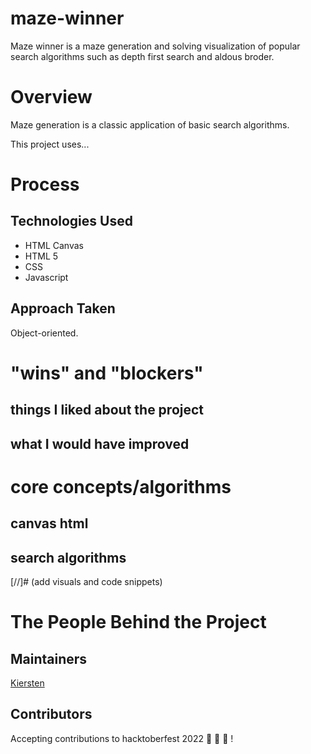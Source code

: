 # maze-winner
Maze winner is a maze generation and solving visualization of popular search algorithms such as depth first search and aldous broder.

# Overview

Maze generation is a classic application of basic search algorithms. 

This project uses...

# Process
## Technologies Used
- HTML Canvas
- HTML 5
- CSS
- Javascript
## Approach Taken
Object-oriented.

# "wins" and "blockers"
## things I liked about the project
## what I would have improved

# core concepts/algorithms
## canvas html
## search algorithms

[//]# (add visuals and code snippets)

# The People Behind the Project
## Maintainers
[Kiersten](https://github.com/colliecoder)
## Contributors

Accepting contributions to hacktoberfest 2022 :jack_o_lantern: :ghost: :jack_o_lantern: !

